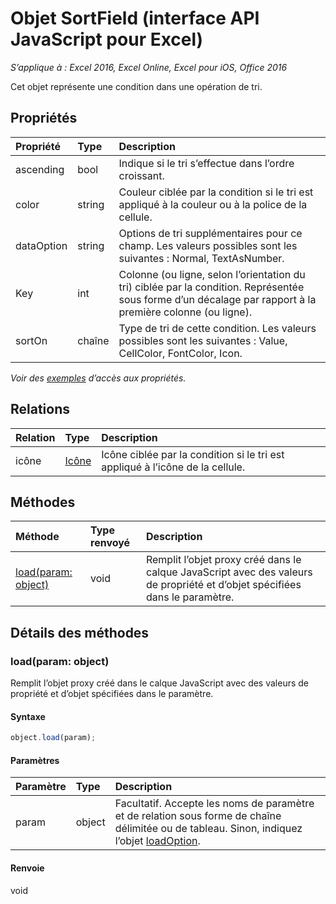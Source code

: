 # Objet SortField (interface API JavaScript pour Excel)

_S’applique à : Excel 2016, Excel Online, Excel pour iOS, Office 2016_

Cet objet représente une condition dans une opération de tri.

## Propriétés

| Propriété     | Type   |Description
|:---------------|:--------|:----------|
|ascending|bool|Indique si le tri s’effectue dans l’ordre croissant.|
|color|string|Couleur ciblée par la condition si le tri est appliqué à la couleur ou à la police de la cellule.|
|dataOption|string|Options de tri supplémentaires pour ce champ. Les valeurs possibles sont les suivantes : Normal, TextAsNumber.|
|Key|int|Colonne (ou ligne, selon l’orientation du tri) ciblée par la condition. Représentée sous forme d’un décalage par rapport à la première colonne (ou ligne).|
|sortOn|chaîne|Type de tri de cette condition. Les valeurs possibles sont les suivantes : Value, CellColor, FontColor, Icon.|

_Voir des [exemples](#exemples) d’accès aux propriétés._

## Relations
| Relation | Type   |Description|
|:---------------|:--------|:----------|
|icône|[Icône](icon.md)|Icône ciblée par la condition si le tri est appliqué à l’icône de la cellule.|

## Méthodes

| Méthode           | Type renvoyé    |Description|
|:---------------|:--------|:----------|
|[load(param: object)](#loadparam-object)|void|Remplit l’objet proxy créé dans le calque JavaScript avec des valeurs de propriété et d’objet spécifiées dans le paramètre.|

## Détails des méthodes


### load(param: object)
Remplit l’objet proxy créé dans le calque JavaScript avec des valeurs de propriété et d’objet spécifiées dans le paramètre.

#### Syntaxe
```js
object.load(param);
```

#### Paramètres
| Paramètre    | Type   |Description|
|:---------------|:--------|:----------|
|param|object|Facultatif. Accepte les noms de paramètre et de relation sous forme de chaîne délimitée ou de tableau. Sinon, indiquez l’objet [loadOption](loadoption.md).|

#### Renvoie
void

